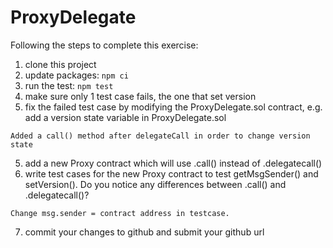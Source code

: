# ProxyDelegate

Following the steps to complete this exercise:

1. clone this project
1. update packages: `npm ci`
1. run the test: `npm test`
1. make sure only 1 test case fails, the one that set version
1. fix the failed test case by modifying the ProxyDelegate.sol contract, e.g. add a version state variable in ProxyDelegate.sol

```
Added a call() method after delegateCall in order to change version state
```

5. add a new Proxy contract which will use .call() instead of .delegatecall()
6. write test cases for the new Proxy contract to test getMsgSender() and setVersion(). Do you notice any differences between .call() and .delegatecall()?

```
Change msg.sender = contract address in testcase.
```

7. commit your changes to github and submit your github url



